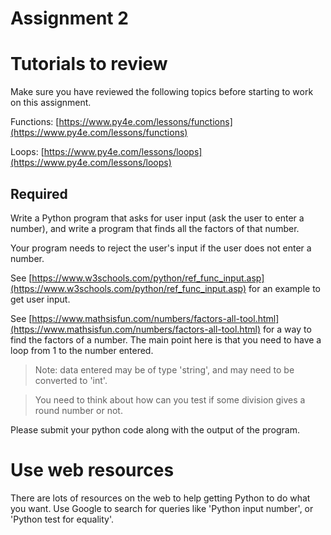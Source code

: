 # Assignment 2

# Tutorials to review

Make sure you have reviewed the following topics before starting to work on this assignment. 

Functions: [https://www.py4e.com/lessons/functions](https://www.py4e.com/lessons/functions)

Loops: [https://www.py4e.com/lessons/loops](https://www.py4e.com/lessons/loops)


## Required

Write a Python program that asks for user input (ask the user to enter a number), and write a program that finds all the factors of that number. 

Your program needs to reject the user's input if the user does not enter a number.

See [https://www.w3schools.com/python/ref_func_input.asp](https://www.w3schools.com/python/ref_func_input.asp) for an example to get user input.

See [https://www.mathsisfun.com/numbers/factors-all-tool.html](https://www.mathsisfun.com/numbers/factors-all-tool.html) for a way to find the factors of a number. The main point here is that you need to have a loop from 1 to the number entered. 

> Note: data entered may be of type 'string', and may need to be converted to 'int'. 

> You need to think about how can you test if some division gives a round number or not.


Please submit your python code along with the output of the program.

# Use web resources

There are lots of resources on the web to help getting Python to do what you want. Use Google to search for queries like 'Python input number', or 'Python test for equality'.



